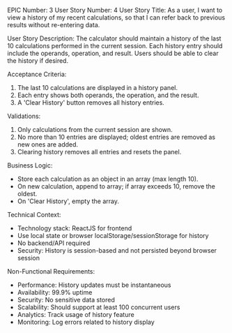 EPIC Number: 3
User Story Number: 4
User Story Title: As a user, I want to view a history of my recent calculations, so that I can refer back to previous results without re-entering data.

User Story Description: The calculator should maintain a history of the last 10 calculations performed in the current session. Each history entry should include the operands, operation, and result. Users should be able to clear the history if desired.

Acceptance Criteria:
1. The last 10 calculations are displayed in a history panel.
2. Each entry shows both operands, the operation, and the result.
3. A 'Clear History' button removes all history entries.

Validations:
1. Only calculations from the current session are shown.
2. No more than 10 entries are displayed; oldest entries are removed as new ones are added.
3. Clearing history removes all entries and resets the panel.

Business Logic:
- Store each calculation as an object in an array (max length 10).
- On new calculation, append to array; if array exceeds 10, remove the oldest.
- On 'Clear History', empty the array.

Technical Context:
- Technology stack: ReactJS for frontend
- Use local state or browser localStorage/sessionStorage for history
- No backend/API required
- Security: History is session-based and not persisted beyond browser session

Non-Functional Requirements:
- Performance: History updates must be instantaneous
- Availability: 99.9% uptime
- Security: No sensitive data stored
- Scalability: Should support at least 100 concurrent users
- Analytics: Track usage of history feature
- Monitoring: Log errors related to history display